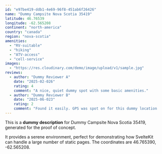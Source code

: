 ```yaml
---
id: "e97be419-ddb1-4e69-96f8-451ab6f26426"
name: "Dummy Campsite Nova Scotia 35419"
latitude: 46.76539
longitude: -62.565208
continent: "north-america"
country: "canada"
region: "nova-scotia"
amenities:
  - "RV-suitable"
  - "hiking"
  - "ATV-access"
  - "cell-service"
images:
  - "https://res.cloudinary.com/demo/image/upload/v1/sample.jpg"
reviews:
  - author: "Dummy Reviewer A"
    date: "2025-02-026"
    rating: 4
    comment: "A nice, quiet dummy spot with some basic amenities."
  - author: "Dummy Reviewer B"
    date: "2025-06-023"
    rating: 2
    comment: "Found it easily. GPS was spot on for this dummy location."
---
```


This is a **dummy description** for Dummy Campsite Nova Scotia 35419, generated for the proof of concept.

It provides a serene environment, perfect for demonstrating how SvelteKit can handle a large number of static pages. The coordinates are 46.765390, -62.565208.

